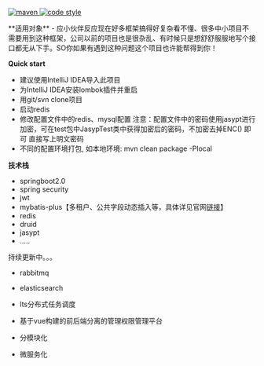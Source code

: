 <p>
  <a href="http://search.maven.org/#search%7Cga%7C1%7Cg%3A%22com.baomidou%22%20AND%20a%3A%22mybatis-plus%22">
    <img alt="maven" src="https://img.shields.io/maven-central/v/com.baomidou/mybatis-plus.svg?style=flat-square">
  </a>

  <a href="https://www.apache.org/licenses/LICENSE-2.0">
    <img alt="code style" src="https://img.shields.io/badge/license-Apache%202-4EB1BA.svg?style=flat-square">
  </a>
</p> 
**适用对象** 
- 应小伙伴反应现在好多框架搞得好复杂看不懂、很多中小项目不需要用到这种框架，公司以前的项目也是很杂乱、有时候只是想舒舒服服地写个接口都无从下手。SO你如果有遇到这种问题这个项目也许能帮得到你！

 **Quick start** 
- 建议使用IntelliJ IDEA导入此项目
- 为IntelliJ IDEA安装lombok插件并重启
- 用git/svn clone项目
- 启动redis
- 修改配置文件中的redis、mysql配置  注意：配置文件中的密码使用jasypt进行加密，可在test包中JasypTest类中获得加密后的密码，不加密去掉ENC() 即可  直接写上明文密码
- 不同的配置环境打包, 如本地环境: mvn clean package -Plocal

 **技术栈** 
- springboot2.0
- spring security
- jwt
- mybatis-plus【多租户、公共字段动态插入等，具体详见官网[链接](http://mp.baomidou.com)】
- redis
- druid
- jasypt
- .....

持续更新中。。。
- rabbitmq
- elasticsearch
- lts分布式任务调度
- 基于vue构建的前后端分离的管理权限管理平台


- 分模块化

- 微服务化
